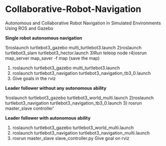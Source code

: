 # Collaborative-Robot-Navigation
Autonomous and Collaborative Robot Navigation in Simulated Environments Using ROS and Gazebo


**Single robot autonomous navigation**


1)roslaunch turtlebot3_gazebo multi_turtlebot3.launch
2)roslaunch turtlebot3_slam turtlebot3_hector.launch
3)Run teleop node
r4)osrun map_server map_saver -f map (save the map)

1. roslaunch turtlebot3_gazebo multi_turtlebot3.launch
2. roslaunch turtlebot3_navigation turtlebot3_navigation_tb3_0.launch
3. Give goals in the rviz

**Leader follower without any autonomous ability**

1roslaunch turtlebot3_gazebo turtlebot3_world_multi.launch
2)roslaunch turtlebot3_navigation turtlebot3_navigation_tb3_0.launch
3) rosrun master_slave controller'

**Leader follower with autonomous ability**

1. roslaunch turtlebot3_gazebo turtlebot3_world_multi.launch
2. roslaunch turtlebot3_navigation turtlebot3_navigation_multi.launch
3. rosrun master_slave slave_controller.py
Give goal on rviz
